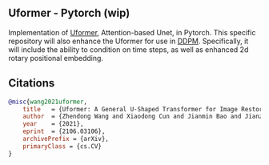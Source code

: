 ## Uformer - Pytorch (wip)

Implementation of <a href="https://arxiv.org/abs/2106.03106">Uformer</a>, Attention-based Unet, in Pytorch. This specific repository will also enhance the Uformer for use in <a href="https://github.com/lucidrains/ddpm-proteins">DDPM</a>. Specifically, it will include the ability to condition on time steps, as well as enhanced 2d rotary positional embedding.

## Citations

```bibtex
@misc{wang2021uformer,
    title   = {Uformer: A General U-Shaped Transformer for Image Restoration}, 
    author  = {Zhendong Wang and Xiaodong Cun and Jianmin Bao and Jianzhuang Liu},
    year    = {2021},
    eprint  = {2106.03106},
    archivePrefix = {arXiv},
    primaryClass = {cs.CV}
}
```
